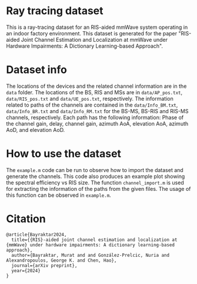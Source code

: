 # Ray tracing dataset
This is a ray-tracing dataset for an RIS-aided mmWave system operating in an indoor factory environment. This dataset is generated for the paper "RIS-aided Joint Channel Estimation and Localization at mmWave under Hardware Impairments: A Dictionary Learning-based Approach".

# Dataset info
The locations of the devices and the related channel information are in the `data` folder. The locations of the BS, RIS and MSs are in `data/AP_pos.txt`, `data/RIS_pos.txt` and `data/UE_pos.txt`, respectively. The information related to paths of the channels are contained in the `data/Info_BM.txt`, `data/Info_BR.txt` and `data/Info_RM.txt` for the BS-MS, BS-RIS and RIS-MS channels, respectively. Each path has the following information: Phase of the channel gain, delay, channel gain, azimuth AoA, elevation AoA, azimuth AoD, and elevation AoD.

# How to use the dataset
The `example.m` code can be run to observe how to import the dataset and generate the channels. This code also produces an example plot showing the spectral efficiency vs RIS size. The function `channel_import.m` is used for extracting the information of the paths from the given files. The usage of this function can be observed in `example.m`.

# Citation
```
@article{Bayraktar2024,
  title={{RIS}-aided joint channel estimation and localization at {mmWave} under hardware impairments: A dictionary learning-based approach},
  author={Bayraktar, Murat and and González-Prelcic, Nuria and Alexandropoulos, George K. and Chen, Hao},
  journal={arXiv preprint},
  year={2024}
}
```
